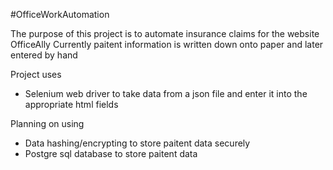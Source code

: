 #OfficeWorkAutomation

The purpose of this project is to automate insurance claims for the website OfficeAlly
Currently paitent information is written down onto paper and later entered by hand

Project uses
- Selenium web driver to take data from a json file and enter it into the appropriate html fields

Planning on using
- Data hashing/encrypting to store paitent data securely 
- Postgre sql database to store paitent data
